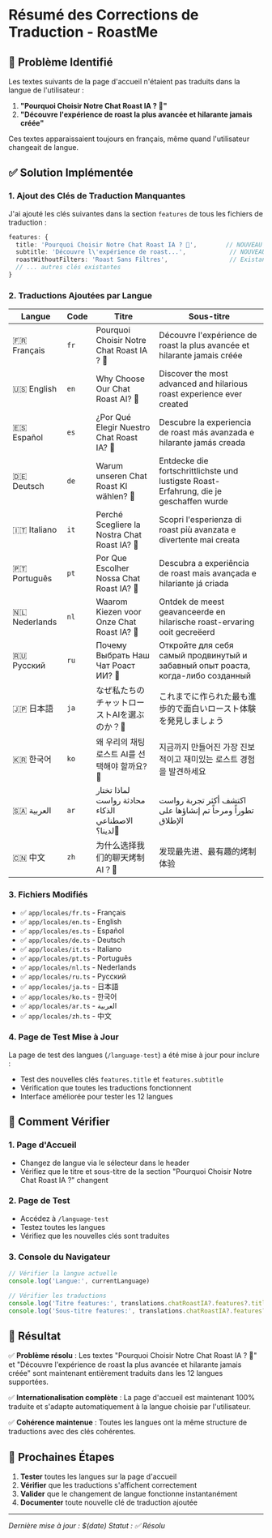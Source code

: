 # Résumé des Corrections de Traduction - RoastMe

## 🐛 Problème Identifié

Les textes suivants de la page d'accueil n'étaient pas traduits dans la langue de l'utilisateur :

1. **"Pourquoi Choisir Notre Chat Roast IA ? 🤖"**
2. **"Découvre l'expérience de roast la plus avancée et hilarante jamais créée"**

Ces textes apparaissaient toujours en français, même quand l'utilisateur changeait de langue.

## ✅ Solution Implémentée

### 1. Ajout des Clés de Traduction Manquantes

J'ai ajouté les clés suivantes dans la section `features` de tous les fichiers de traduction :

```typescript
features: {
  title: 'Pourquoi Choisir Notre Chat Roast IA ? 🤖',        // NOUVEAU
  subtitle: 'Découvre l\'expérience de roast...',            // NOUVEAU
  roastWithoutFilters: 'Roast Sans Filtres',                 // Existant
  // ... autres clés existantes
}
```

### 2. Traductions Ajoutées par Langue

| Langue | Code | Titre | Sous-titre |
|--------|------|-------|------------|
| 🇫🇷 Français | `fr` | Pourquoi Choisir Notre Chat Roast IA ? 🤖 | Découvre l'expérience de roast la plus avancée et hilarante jamais créée |
| 🇺🇸 English | `en` | Why Choose Our Chat Roast AI? 🤖 | Discover the most advanced and hilarious roast experience ever created |
| 🇪🇸 Español | `es` | ¿Por Qué Elegir Nuestro Chat Roast IA? 🤖 | Descubre la experiencia de roast más avanzada e hilarante jamás creada |
| 🇩🇪 Deutsch | `de` | Warum unseren Chat Roast KI wählen? 🤖 | Entdecke die fortschrittlichste und lustigste Roast-Erfahrung, die je geschaffen wurde |
| 🇮🇹 Italiano | `it` | Perché Scegliere la Nostra Chat Roast IA? 🤖 | Scopri l'esperienza di roast più avanzata e divertente mai creata |
| 🇵🇹 Português | `pt` | Por Que Escolher Nossa Chat Roast IA? 🤖 | Descubra a experiência de roast mais avançada e hilariante já criada |
| 🇳🇱 Nederlands | `nl` | Waarom Kiezen voor Onze Chat Roast IA? 🤖 | Ontdek de meest geavanceerde en hilarische roast-ervaring ooit gecreëerd |
| 🇷🇺 Русский | `ru` | Почему Выбрать Наш Чат Роаст ИИ? 🤖 | Откройте для себя самый продвинутый и забавный опыт роаста, когда-либо созданный |
| 🇯🇵 日本語 | `ja` | なぜ私たちのチャットローストAIを選ぶのか？🤖 | これまでに作られた最も進歩的で面白いロースト体験を発見しましょう |
| 🇰🇷 한국어 | `ko` | 왜 우리의 채팅 로스트 AI를 선택해야 할까요? 🤖 | 지금까지 만들어진 가장 진보적이고 재미있는 로스트 경험을 발견하세요 |
| 🇸🇦 العربية | `ar` | لماذا تختار محادثة رواست الذكاء الاصطناعي لدينا؟🤖 | اكتشف أكثر تجربة رواست تطوراً ومرحاً تم إنشاؤها على الإطلاق |
| 🇨🇳 中文 | `zh` | 为什么选择我们的聊天烤制AI？🤖 | 发现最先进、最有趣的烤制体验 |

### 3. Fichiers Modifiés

- ✅ `app/locales/fr.ts` - Français
- ✅ `app/locales/en.ts` - English  
- ✅ `app/locales/es.ts` - Español
- ✅ `app/locales/de.ts` - Deutsch
- ✅ `app/locales/it.ts` - Italiano
- ✅ `app/locales/pt.ts` - Português
- ✅ `app/locales/nl.ts` - Nederlands
- ✅ `app/locales/ru.ts` - Русский
- ✅ `app/locales/ja.ts` - 日本語
- ✅ `app/locales/ko.ts` - 한국어
- ✅ `app/locales/ar.ts` - العربية
- ✅ `app/locales/zh.ts` - 中文

### 4. Page de Test Mise à Jour

La page de test des langues (`/language-test`) a été mise à jour pour inclure :

- Test des nouvelles clés `features.title` et `features.subtitle`
- Vérification que toutes les traductions fonctionnent
- Interface améliorée pour tester les 12 langues

## 🔧 Comment Vérifier

### 1. Page d'Accueil
- Changez de langue via le sélecteur dans le header
- Vérifiez que le titre et sous-titre de la section "Pourquoi Choisir Notre Chat Roast IA ?" changent

### 2. Page de Test
- Accédez à `/language-test`
- Testez toutes les langues
- Vérifiez que les nouvelles clés sont traduites

### 3. Console du Navigateur
```typescript
// Vérifier la langue actuelle
console.log('Langue:', currentLanguage)

// Vérifier les traductions
console.log('Titre features:', translations.chatRoastIA?.features?.title)
console.log('Sous-titre features:', translations.chatRoastIA?.features?.subtitle)
```

## 🎯 Résultat

✅ **Problème résolu** : Les textes "Pourquoi Choisir Notre Chat Roast IA ? 🤖" et "Découvre l'expérience de roast la plus avancée et hilarante jamais créée" sont maintenant entièrement traduits dans les 12 langues supportées.

✅ **Internationalisation complète** : La page d'accueil est maintenant 100% traduite et s'adapte automatiquement à la langue choisie par l'utilisateur.

✅ **Cohérence maintenue** : Toutes les langues ont la même structure de traductions avec des clés cohérentes.

## 🚀 Prochaines Étapes

1. **Tester** toutes les langues sur la page d'accueil
2. **Vérifier** que les traductions s'affichent correctement
3. **Valider** que le changement de langue fonctionne instantanément
4. **Documenter** toute nouvelle clé de traduction ajoutée

---

*Dernière mise à jour : $(date)*
*Statut : ✅ Résolu*
